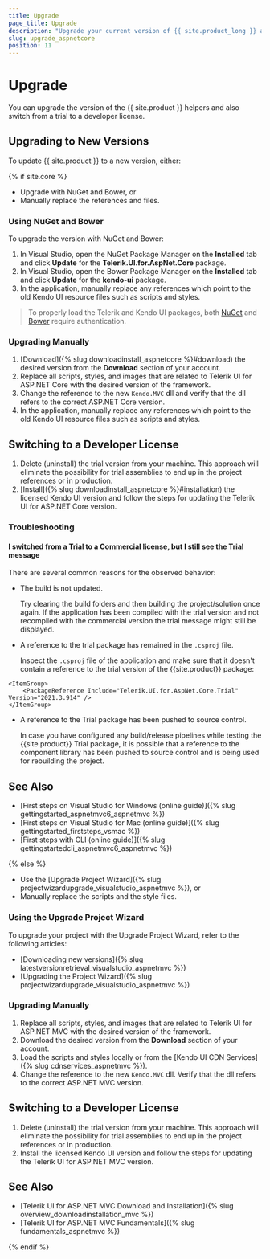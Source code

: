 ```yaml
---
title: Upgrade
page_title: Upgrade
description: "Upgrade your current version of {{ site.product_long }} and switch from a trial to a developer license."
slug: upgrade_aspnetcore
position: 11
---
```


# Upgrade

You can upgrade the version of the {{ site.product }} helpers and also switch from a trial to a developer license.

## Upgrading to New Versions

To update {{ site.product }} to a new version, either:

{% if site.core %}

* Upgrade with NuGet and Bower, or
* Manually replace the references and files.

### Using NuGet and Bower

To upgrade the version with NuGet and Bower:

1. In Visual Studio, open the NuGet Package Manager on the **Installed** tab and click **Update** for the **Telerik.UI.for.AspNet.Core** package.
1. In Visual Studio, open the Bower Package Manager on the **Installed** tab and click **Update** for the **kendo-ui** package.
1. In the application, manually replace any references which point to the old Kendo UI resource files such as scripts and styles.

> To properly load the Telerik and Kendo UI packages, both [NuGet](https://docs.telerik.com/aspnet-mvc/getting-started/nuget-install#set-up-nuget-package-source) and [Bower](https://docs.telerik.com/kendo-ui/intro/installation/bower-install#kendo-ui-professional) require authentication.

### Upgrading Manually

1. [Download]({% slug downloadinstall_aspnetcore %}#download) the desired version from the **Download** section of your account.
1. Replace all scripts, styles, and images that are related to Telerik UI for ASP.NET Core with the desired version of the framework.
1. Change the reference to the new `Kendo.MVC` dll and verify that the dll refers to the correct ASP.NET Core version.
1. In the application, manually replace any references which point to the old Kendo UI resource files such as scripts and styles.

## Switching to a Developer License

1. Delete (uninstall) the trial version from your machine. This approach will eliminate the possibility for trial assemblies to end up in the project references or in production.
1. [Install]({% slug downloadinstall_aspnetcore %}#installation) the licensed Kendo UI version and follow the steps for updating the Telerik UI for ASP.NET Core version.

### Troubleshooting

#### I switched from a Trial to a Commercial license, but I still see the Trial message

There are several common reasons for the observed behavior:

* The build is not updated.

    Try clearing the build folders and then building the project/solution once again. If the application has been compiled with the trial version and not recompiled with the commercial version the trial message might still be displayed.

* A reference to the trial package has remained in the `.csproj` file.

    Inspect the `.csproj` file of the application and make sure that it doesn't contain a reference to the trial version of the {{site.product}} package:

```
<ItemGroup>
    <PackageReference Include="Telerik.UI.for.AspNet.Core.Trial" Version="2021.3.914" />
</ItemGroup>
```

* A reference to the Trial package has been pushed to source control.

    In case you have configured any build/release pipelines while testing the {{site.product}} Trial package, it is possible that a reference to the component library has been pushed to source control and is being used for rebuilding the project.

## See Also

* [First steps on Visual Studio for Windows (online guide)]({% slug gettingstarted_aspnetmvc6_aspnetmvc %})
* [First steps on Visual Studio for Mac (online guide)]({% slug gettingstarted_firststeps_vsmac %})
* [First steps with CLI (online guide)]({% slug gettingstartedcli_aspnetmvc6_aspnetmvc %})

{% else %}

* Use the [Upgrade Project Wizard]({% slug projectwizardupgrade_visualstudio_aspnetmvc %}), or
* Manually replace the scripts and the style files.

### Using the Upgrade Project Wizard

To upgrade your project with the Upgrade Project Wizard, refer to the following articles:

* [Downloading new versions]({% slug latestversionretrieval_visualstudio_aspnetmvc %})
* [Upgrading the Project Wizard]({% slug projectwizardupgrade_visualstudio_aspnetmvc %})

### Upgrading Manually

1. Replace all scripts, styles, and images that are related to Telerik UI for ASP.NET MVC with the desired version of the framework.
1. Download the desired version from the **Download** section of your account.
1. Load the scripts and styles locally or from the [Kendo UI CDN Services]({% slug cdnservices_aspnetmvc %}).
1. Change the reference to the new `Kendo.MVC` dll. Verify that the dll refers to the correct ASP.NET MVC version.

## Switching to a Developer License

1. Delete (uninstall) the trial version from your machine. This approach will eliminate the possibility for trial assemblies to end up in the project references or in production.
1. Install the licensed Kendo UI version and follow the steps for updating the Telerik UI for ASP.NET MVC version.

## See Also

* [Telerik UI for ASP.NET MVC Download and Installation]({% slug overview_downloadinstallation_mvc %})
* [Telerik UI for ASP.NET MVC Fundamentals]({% slug fundamentals_aspnetmvc %})

{% endif %}

